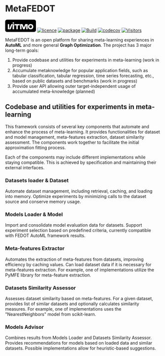 # MetaFEDOT

[![ITMO](https://github.com/ITMO-NSS-team/open-source-ops/blob/add_badge/badges/ITMO_badge_rus.svg)](https://itmo.ru)
[![licence](https://img.shields.io/github/license/itmo-nss-team/metafedot)](https://github.com/itmo-nss-team/metafedot/blob/main/LICENSE)
[![package](https://badge.fury.io/py/metafedot.svg)](https://badge.fury.io/py/metafedot)
[![Build](https://github.com/ITMO-NSS-team/MetaFEDOT/actions/workflows/build.yml/badge.svg)](https://github.com/ITMO-NSS-team/MetaFEDOT/actions/workflows/build.yml)
[![codecov](https://codecov.io/gh/itmo-nss-team/metafedot/branch/main/graph/badge.svg)](https://codecov.io/gh/ITMO-NSS-team/MetaFEDOT)
[![Visitors](https://api.visitorbadge.io/api/visitors?path=https%3A%2F%2Fgithub.com%2FITMO-NSS-team%2FMetaFEDOT&countColor=%23263759&style=plastic&labelStyle=lower)](https://visitorbadge.io/status?path=https%3A%2F%2Fgithub.com%2FITMO-NSS-team%2FMetaFEDOT)


MetaFEDOT is an open platform for sharing meta-learning experiences in **AutoML** and more
general **Graph Optimization**.
The project has 3 major long-term goals:

1. Provide codebase and utilities for experiments in meta-learning (work in progress)
2. Accumulate metaknowledge for popular application fields, such as tabular classification, tabular regression,
   time series forecasting, etc., based on public datasets and benchmarks (work in progress)
3. Provide user API allowing outer target-independent usage of accumulated meta-knowledge (planned)

## Codebase and utilities for experiments in meta-learning

This framework consists of several key components that automate and enhance the process of meta-learning. It provides
functionalities for dataset and model management, meta-features extraction, dataset similarity assessment. The
components work together to facilitate the initial approximation fitting process.

Each of the components may include different implementations while staying compatible. This is achieved by specification
and maintaining their external interfaces.

### Datasets loader & Dataset

Automate dataset management, including retrieval, caching, and loading into memory. Optimize experiments by minimizing
calls to the dataset source and conserve memory usage.

### Models Loader & Model

Import and consolidate model evaluation data for datasets. Support experiment selection based on predefined criteria,
currently compatible with FEDOT AutoML framework results.

### Meta-features Extractor

Automates the extraction of meta-features from datasets, improving efficiency by caching values. Can load dataset data
if it is necessary for meta-features extraction. For example, one of implementations utilize the PyMFE library for
meta-feature extraction.

### Datasets Similarity Assessor

Assesses dataset similarity based on meta-features. For a given dataset, provides list of similar datasets and optionally calculates
similarity measures. For example, one of implementations uses the "NearestNeighbors" model from scikit-learn.

### Models Advisor

Combines results from Models Loader and Datasets Similarity Assessor. Provides recommendations for models based on
loaded data and similar datasets. Possible implementations allow for heuristic-based suggestions.
